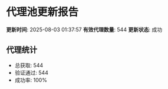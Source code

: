# 代理池更新报告

**更新时间**: 2025-08-03 01:37:57
**有效代理数量**: 544
**更新状态**:  成功

## 代理统计
- 总获取: 544
- 验证通过: 544
- 成功率: 100%
